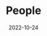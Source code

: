 ---
title: People
date: 2022-10-24

type: landing

sections:
  - block: people
    content:
      title: Meet the Team
      # Choose which groups/teams of users to display.
      #   Edit `user_groups` in each user's profile to add them to one or more of these groups.
      user_groups:
          - Principal Investigator
          - Co-Principal Investigators
          - Postdoc
          - PHD Students
          - Researchers
          - Grad Students
          - Administration
          - Visitors
      sort_by: Params.last_name
      sort_ascending: true
    design:
      show_interests: false
      show_role: true
      show_social: true

  - block: markdown
    content:
      title: Alumni
      subtitle: Former members of our research group
      text: |
        <div style="overflow-x: auto; margin: 20px 0;">
          <table style="width: 100%; border-collapse: collapse; margin: 20px 0; font-size: 16px; box-shadow: 0 2px 8px rgba(0,0,0,0.1);">
            <thead>
              <tr style="background: linear-gradient(135deg, #4bb6ff 0%, #2563eb 100%); color: white;">
                <th style="padding: 15px; text-align: left; border: 1px solid #ddd; font-weight: 600;">NAME</th>
                <th style="padding: 15px; text-align: left; border: 1px solid #ddd; font-weight: 600;">CURRENT POSITION</th>
                <th style="padding: 15px; text-align: left; border: 1px solid #ddd; font-weight: 600;">UNIVERSITY/COMPANY</th>
              </tr>
            </thead>
            <tbody>
              <tr style="background-color: #f8f9fa;">
                <td style="padding: 12px 15px; border: 1px solid #ddd;"><a href="#" style="color: #2563eb; text-decoration: none; font-weight: 500;">Agarwal, Ritesh</a></td>
                <td style="padding: 12px 15px; border: 1px solid #ddd;">Professor</td>
                <td style="padding: 12px 15px; border: 1px solid #ddd;">University of Pennsylvania Department of Materials Science & Engineering</td>
              </tr>
              <tr style="background-color: white;">
                <td style="padding: 12px 15px; border: 1px solid #ddd;"><a href="#" style="color: #2563eb; text-decoration: none; font-weight: 500;">Ashby, Paul</a></td>
                <td style="padding: 12px 15px; border: 1px solid #ddd;">Staff Scientist, Imaging and Manipulation of Nanostructures</td>
                <td style="padding: 12px 15px; border: 1px solid #ddd;">Lawrence Berkeley National Laboratory Molecular Foundry</td>
              </tr>
              <tr style="background-color: #f8f9fa;">
                <td style="padding: 12px 15px; border: 1px solid #ddd;"><a href="#" style="color: #2563eb; text-decoration: none; font-weight: 500;">Barrelot, Carl</a></td>
                <td style="padding: 12px 15px; border: 1px solid #ddd;">Head of Data Science</td>
                <td style="padding: 12px 15px; border: 1px solid #ddd;">KPMG Canada</td>
              </tr>
              <tr style="background-color: white;">
                <td style="padding: 12px 15px; border: 1px solid #ddd;">Bolla, Cristian</td>
                <td style="padding: 12px 15px; border: 1px solid #ddd;">Distinguished MTS</td>
                <td style="padding: 12px 15px; border: 1px solid #ddd;">Nokia Bell Labs</td>
              </tr>
              <tr style="background-color: #f8f9fa;">
                <td style="padding: 12px 15px; border: 1px solid #ddd;"><a href="#" style="color: #2563eb; text-decoration: none; font-weight: 500;">Cahoon, James</a></td>
                <td style="padding: 12px 15px; border: 1px solid #ddd;">Associate Professor</td>
                <td style="padding: 12px 15px; border: 1px solid #ddd;">The University of North Carolina at Chapel Hill Department of Chemistry</td>
              </tr>
              <tr style="background-color: white;">
                <td style="padding: 12px 15px; border: 1px solid #ddd;"><a href="#" style="color: #2563eb; text-decoration: none; font-weight: 500;">Cao, Anyuan</a></td>
                <td style="padding: 12px 15px; border: 1px solid #ddd;">Professor</td>
                <td style="padding: 12px 15px; border: 1px solid #ddd;">Peking University Department of Advanced Materials and Nanotechnology</td>
              </tr>
              <tr style="background-color: #f8f9fa;">
                <td style="padding: 12px 15px; border: 1px solid #ddd;">Carnahan, Edmund</td>
                <td style="padding: 12px 15px; border: 1px solid #ddd;">Research Fellow</td>
                <td style="padding: 12px 15px; border: 1px solid #ddd;">The Dow Chemical Company</td>
              </tr>
              <tr style="background-color: white;">
                <td style="padding: 12px 15px; border: 1px solid #ddd;">Casanova, Didier</td>
                <td style="padding: 12px 15px; border: 1px solid #ddd;">Associate Principal</td>
                <td style="padding: 12px 15px; border: 1px solid #ddd;">McKinsey & Company</td>
              </tr>
            </tbody>
          </table>
        </div>
        
        ---
        
        ## 📝 **如何添加/删除Alumni记录**
        
        ### **添加新的Alumni：**
        1. 在上面的表格中复制一行 `<tr>` 标签及其内容
        2. 修改其中的姓名、职位和公司信息
        3. 注意交替使用 `background-color: #f8f9fa;` 和 `background-color: white;` 来保持条纹效果
        
        ### **删除Alumni记录：**
        1. 找到要删除的人员对应的 `<tr>` 行
        2. 删除整个 `<tr>...</tr>` 标签及其内容
        
        ### **添加链接：**
        - 如果有个人网页或LinkedIn，可以在姓名周围添加 `<a href="链接地址">姓名</a>`
        - 如果没有链接，直接写姓名即可
        
        ### **示例添加新记录：**
        ```html
        <tr style="background-color: #f8f9fa;">
          <td style="padding: 12px 15px; border: 1px solid #ddd;"><a href="#" style="color: #2563eb; text-decoration: none; font-weight: 500;">新姓名</a></td>
          <td style="padding: 12px 15px; border: 1px solid #ddd;">新职位</td>
          <td style="padding: 12px 15px; border: 1px solid #ddd;">新公司/大学</td>
        </tr>
        ```
    design:
      columns: '1'
      background:
        color: '#ffffff'
---